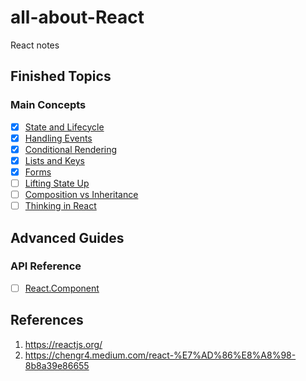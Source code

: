 # all-about-React

React notes

## Finished Topics

### Main Concepts

- [x] [State and Lifecycle](https://reactjs.org/docs/state-and-lifecycle.html)
- [x] [Handling Events](https://reactjs.org/docs/handling-events.html)
- [x] [Conditional Rendering](https://reactjs.org/docs/conditional-rendering.html)
- [x] [Lists and Keys](https://reactjs.org/docs/lists-and-keys.html)
- [x] [Forms](https://reactjs.org/docs/forms.html)
- [ ] [Lifting State Up](https://reactjs.org/docs/lifting-state-up.html)
- [ ] [Composition vs Inheritance](https://reactjs.org/docs/composition-vs-inheritance.html)
- [ ] [Thinking in React](https://reactjs.org/docs/thinking-in-react.html)

## Advanced Guides



### API Reference

- [ ] [React.Component](https://reactjs.org/docs/react-component.html)

## References

1. https://reactjs.org/
2. https://chengr4.medium.com/react-%E7%AD%86%E8%A8%98-8b8a39e86655
